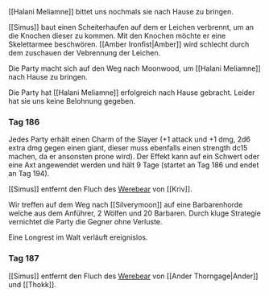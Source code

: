 [[Halani Meliamne]] bittet uns nochmals sie nach Hause zu bringen.

[[Simus]] baut einen Scheiterhaufen auf dem er Leichen verbrennt, um an die Knochen dieser zu kommen. Mit den Knochen möchte er eine Skelettarmee beschwören. [[Amber Ironfist|Amber]] wird schlecht durch dem zuschauen der Vebrennung der Leichen.

Die Party macht sich auf den Weg nach Moonwood, um [[Halani Meliamne]] nach Hause zu bringen.

Die Party hat [[Halani Meliamne]] erfolgreich nach Hause gebracht. Leider hat sie uns keine Belohnung gegeben.

### Tag 186
Jedes Party erhält einen Charm of the Slayer (+1 attack und +1 dmg, 2d6 extra dmg gegen einen giant, dieser muss ebenfalls einen strength dc15 machen, da er ansonsten prone wird). Der Effekt kann auf ein Schwert oder eine Axt angewendet werden und hält 9 Tage (startet an Tag 186 und endet an Tag 194).

[[Simus]] entfernt den Fluch des [Werebear](https://www.dndbeyond.com/monsters/17053-werebear) von [[Kriv]].

Wir treffen auf dem Weg nach [[Silverymoon]] auf eine Barbarenhorde welche aus dem Anführer, 2 Wölfen und 20 Barbaren. Durch kluge Strategie vernichtet die Party die Gegner ohne Verluste.

Eine Longrest im Walt verläuft ereignislos.

### Tag 187
[[Simus]] entfernt den Fluch des [Werebear](https://www.dndbeyond.com/monsters/17053-werebear) von [[Ander Thorngage|Ander]] und [[Thokk]].

